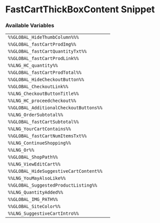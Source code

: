 # FastCartThickBoxContent Snippet

### Available Variables
|||
|---|---|
| `%%GLOBAL_HideThumbColumn%%%` |
| `%%GLOBAL_fastCartProdImg%%` |
| `%%GLOBAL_fastCartQuantityTxt%%` |
| `%%GLOBAL_fastCartProdLink%%` |
| `%%LNG_HC_quantity%%` |
| `%%GLOBAL_fastCartProdTotal%%` |
| `%%GLOBAL_HideCheckoutButton%%` |
| `%%GLOBAL_CheckoutLink%%` |
| `%%LNG_CheckoutButtonTitle%%` |
| `%%LNG_HC_proceedcheckout%%` |
| `%%GLOBAL_AdditionalCheckoutButtons%%` |
| `%%LNG_OrderSubtotal%%` |
| `%%GLOBAL_fastCartSubtotal%%` |
| `%%LNG_YourCartContains%%` |
| `%%GLOBAL_fastCartNumItemsTxt%%` |
| `%%LNG_ContinueShopping%%` |
| `%%LNG_Or%%` |
| `%%GLOBAL_ShopPath%%` |
| `%%LNG_ViewEditCart%%` |
| `%%GLOBAL_HideSuggestiveCartContent%%` |
| `%%LNG_YouMayAlsoLike%%` |
| `%%GLOBAL_SuggestedProductListing%%` |
| `%%LNG_QuantityAdded%%` |
| `%%GLOBAL_IMG_PATH%%` |
| `%%GLOBAL_SiteColor%%` |
| `%%LNG_SuggestiveCartIntro%%` |
